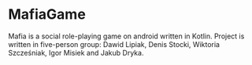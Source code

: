 # MafiaGame
Mafia is a social role-playing game on android written in Kotlin. Project is written in five-person group: Dawid Lipiak, Denis Stocki, Wiktoria Szcześniak, Igor Misiek and Jakub Dryka. 

